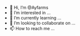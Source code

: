 - 👋 Hi, I’m @Ayfarms
- 👀 I’m interested in ...
- 🌱 I’m currently learning ...
- 💞️ I’m looking to collaborate on ...
- 📫 How to reach me ...

<!---
Ayfarms/Ayfarms is a ✨ special ✨ repository because its `README.md` (this file) appears on your GitHub profile.
You can click the Preview link to take a look at your changes.
--->
